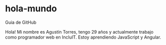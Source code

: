 # hola-mundo
Guia de GitHub

Hola! Mi nombre es Agustín Torres, tengo 29 años y actualmente trabajo como programador web en IncluIT.
Estoy aprendiendo JavaScript y Angular.

